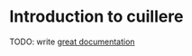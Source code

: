 # Introduction to cuillere

TODO: write [great documentation](http://jacobian.org/writing/great-documentation/what-to-write/)
